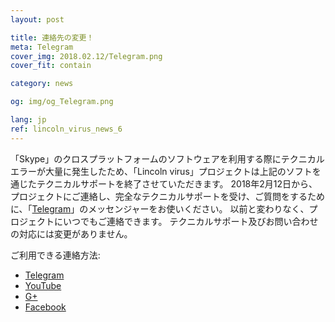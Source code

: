 ```yaml
---
layout: post

title: 連絡先の変更！
meta: Telegram
cover_img: 2018.02.12/Telegram.png
cover_fit: contain

category: news

og: img/og_Telegram.png

lang: jp
ref: lincoln_virus_news_6
---
```


「Skype」のクロスプラットフォームのソフトウェアを利用する際にテクニカルエラーが大量に発生したため、「Lincoln virus」プロジェクトは上記のソフトを通じたテクニカルサポートを終了させていただきます。
2018年2月12日から、プロジェクトにご連絡し、完全なテクニカルサポートを受け、ご質問をするために、「<a href="https://t.me/chutkoy" target="_blank">Telegram</a>」のメッセンジャーをお使いください。
以前と変わりなく、プロジェクトにいつでもご連絡できます。
テクニカルサポート及びお問い合わせの対応には変更がありません。

ご利用できる連絡方法:
- <a href="https://t.me/chutkoy" target="_blank">Telegram</a>
- <a href="https://www.youtube.com/channel/UCiAxh-kQbW00em5SX1I5n6Q" target="_blank">YouTube</a>
- <a href="https://plus.google.com/+%D0%95%D0%B2%D0%B3%D0%B5%D0%BD%D0%B8%D0%B9%D0%A0%D1%83%D1%81%D1%81%D0%BA%D0%B8%D0%B9%D0%A7%D1%83%D1%82%D0%BA%D0%BE%D0%B989" target="_blank">G+</a>
- <a href="https://www.facebook.com/lincolnvirus" target="_blank">Facebook</a>

